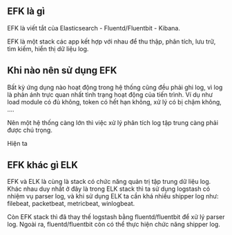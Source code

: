 ## EFK là gì

EFK là viết tắt của Elasticsearch - Fluentd/Fluentbit - Kibana.

EFK là một stack các app kết hợp với nhau để thu thập, phân tích, lưu trữ, tìm kiếm, hiển thị dữ liệu log.

## Khi nào nên sử dụng EFK

Bất kỳ ứng dụng nào hoạt động trong hệ thống cũng đều phải ghi log, vì log là phản ánh trực quan nhất tình trạng hoạt động của tiến trình. Ví dụ như load module có đủ không, token có hết hạn không, xử lý có bị chậm không, ....

Nên một hệ thống càng lớn thì việc xử lý phân tích log tập trung càng phải được chú trọng. 

Hiện ta




## EFK khác gì ELK

EFK và ELK là cùng là stack có chức năng quản trị tập trung dữ liệu log. Khác nhau duy nhất ở đây là trong ELK stack thì ta sử dụng logstash có nhiệm vụ parser log, và khi sử dụng ELK ta cần khá nhiều shipper log như: filebeat, packetbeat, metricbeat, winlogbeat.

Còn EFK stack thì đã thay thế logstash bằng fluentd/fluentbit để xử lý parser log. Ngoài ra, fluentd/fluentbit còn có thể thực hiện chức năng shipper log.


















